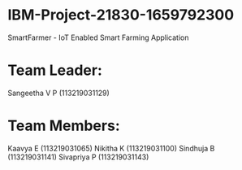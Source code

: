 # IBM-Project-21830-1659792300
SmartFarmer - IoT Enabled Smart Farming Application

# Team Leader: 
Sangeetha V P (113219031129)

# Team Members: 
Kaavya E (113219031065)
Nikitha K (113219031100)
Sindhuja B (113219031141)
Sivapriya P (113219031143)
